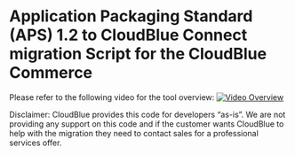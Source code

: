 # Application Packaging Standard (APS) 1.2 to CloudBlue Connect migration Script for the CloudBlue Commerce

Please refer to the following video for the tool overview:
[![Video Overview](https://yt-embed.herokuapp.com/embed?v=g637vcu8mAc)](https://www.youtube.com/watch?v=g637vcu8mAc "Click to watch")

Disclaimer: CloudBlue provides this code for developers “as-is”. We are not providing any support on this code and if the customer wants CloudBlue to help with the migration they need to contact sales for a professional services offer.
